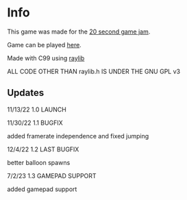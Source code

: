 # Info
This game was made for the [20 second game jam](https://itch.io/jam/20-second-game-jam).

Game can be played [here](https://canneddonuts.itch.io/20-balloons-in-20-seconds).

Made with C99 using [raylib](https://www.raylib.com/index.html)

ALL CODE OTHER THAN raylib.h IS UNDER THE GNU GPL v3
## Updates

11/13/22 1.0 LAUNCH

11/30/22 1.1 BUGFIX

added framerate independence and fixed jumping

12/4/22 1.2 LAST BUGFIX

better balloon spawns

7/2/23 1.3 GAMEPAD SUPPORT

added gamepad support
